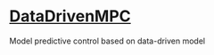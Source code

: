 # [DataDrivenMPC](https://github.com/isri-aist/DataDrivenMPC)
Model predictive control based on data-driven model
